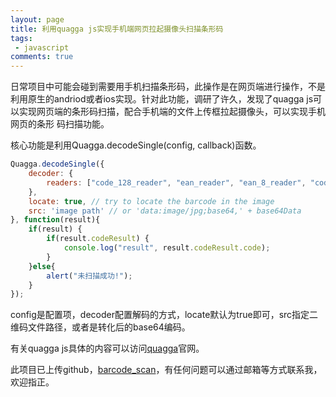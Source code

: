```yaml
---
layout: page
title: 利用quagga js实现手机端网页拉起摄像头扫描条形码
tags: 
 - javascript
comments: true
---
```

日常项目中可能会碰到需要用手机扫描条形码，此操作是在网页端进行操作，不是利用原生的andriod或者ios实现。针对此功能，调研了许久，发现了quagga js可以实现网页端的条形码扫描，配合手机端的文件上传框拉起摄像头，可以实现手机网页的条形
码扫描功能。
 
核心功能是利用Quagga.decodeSingle(config, callback)函数。

```javascript
Quagga.decodeSingle({
    decoder: {
        readers: ["code_128_reader", "ean_reader", "ean_8_reader", "code_39_reader", "code_39_vin_reader", "codabar_reader", "upc_reader", "upc_e_reader", "i2of5_reader", "2of5_reader", "code_93_reader"] // List of active readers
    },
    locate: true, // try to locate the barcode in the image
    src: 'image path' // or 'data:image/jpg;base64,' + base64Data
}, function(result){
    if(result) {
        if(result.codeResult) {
            console.log("result", result.codeResult.code);
        }
    }else{
        alert("未扫描成功!");
    }
});
```
config是配置项，decoder配置解码的方式，locate默认为true即可，src指定二维码文件路径，或者是转化后的base64编码。
   
有关quagga js具体的内容可以访问[quagga](https://serratus.github.io/quaggaJS)官网。
  
此项目已上传github，[barcode_scan](https://github.com/perfiffer/barcode_scan)，有任何问题可以通过邮箱等方式联系我，欢迎指正。

